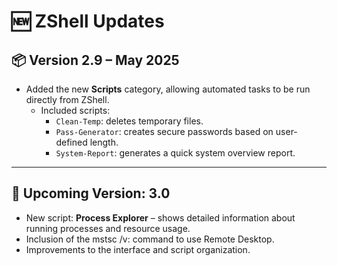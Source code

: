 # 🆕 ZShell Updates

## 📦 Version 2.9 – May 2025

- Added the new **Scripts** category, allowing automated tasks to be run directly from ZShell.
  - Included scripts:
    - `Clean-Temp`: deletes temporary files.
    - `Pass-Generator`: creates secure passwords based on user-defined length.
    - `System-Report`: generates a quick system overview report.

---

## 🔮 Upcoming Version: 3.0

- New script: **Process Explorer** – shows detailed information about running processes and resource usage.
- Inclusion of the mstsc /v:<IP Address> command to use Remote Desktop.
- Improvements to the interface and script organization.

